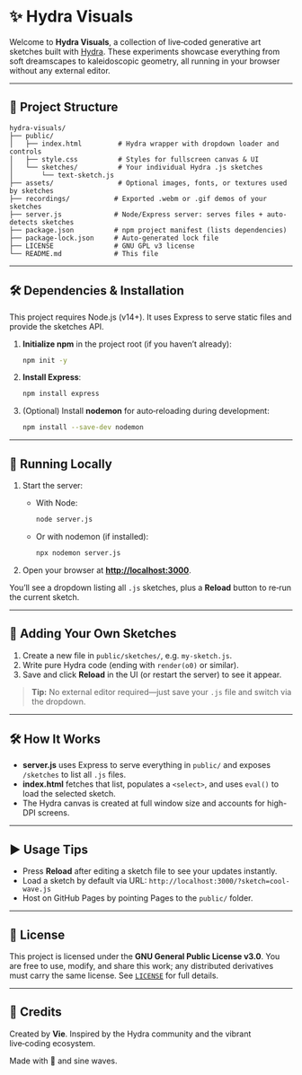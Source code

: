 # ✨ Hydra Visuals

Welcome to **Hydra Visuals**, a collection of live‑coded generative art sketches built with [Hydra](https://hydra.ojack.xyz/). These experiments showcase everything from soft dreamscapes to kaleidoscopic geometry, all running in your browser without any external editor.

---

## 🔧 Project Structure

```text
hydra-visuals/
├── public/
│   ├── index.html         # Hydra wrapper with dropdown loader and controls
│   ├── style.css          # Styles for fullscreen canvas & UI
│   └── sketches/          # Your individual Hydra .js sketches
│       └── text-sketch.js
├── assets/                # Optional images, fonts, or textures used by sketches
├── recordings/           # Exported .webm or .gif demos of your sketches
├── server.js             # Node/Express server: serves files + auto-detects sketches
├── package.json          # npm project manifest (lists dependencies)
├── package-lock.json     # Auto-generated lock file
├── LICENSE               # GNU GPL v3 license
└── README.md             # This file
```

---

## 🛠 Dependencies & Installation

This project requires Node.js (v14+). It uses Express to serve static files and provide the sketches API.

1. **Initialize npm** in the project root (if you haven’t already):

   ```bash
   npm init -y
   ```
2. **Install Express**:

   ```bash
   npm install express
   ```
3. (Optional) Install **nodemon** for auto‑reloading during development:

   ```bash
   npm install --save-dev nodemon
   ```

---

## 🚀 Running Locally

1. Start the server:

   * With Node:

     ```bash
     node server.js
     ```
   * Or with nodemon (if installed):

     ```bash
     npx nodemon server.js
     ```

2. Open your browser at **[http://localhost:3000](http://localhost:3000)**.

You’ll see a dropdown listing all `.js` sketches, plus a **Reload** button to re‑run the current sketch.

---

## 📂 Adding Your Own Sketches

1. Create a new file in `public/sketches/`, e.g. `my-sketch.js`.
2. Write pure Hydra code (ending with `render(o0)` or similar).
3. Save and click **Reload** in the UI (or restart the server) to see it appear.

> **Tip:** No external editor required—just save your `.js` file and switch via the dropdown.

---

## 🛠 How It Works

* **server.js** uses Express to serve everything in `public/` and exposes `/sketches` to list all `.js` files.
* **index.html** fetches that list, populates a `<select>`, and uses `eval()` to load the selected sketch.
* The Hydra canvas is created at full window size and accounts for high-DPI screens.

---

## ▶️ Usage Tips

* Press **Reload** after editing a sketch file to see your updates instantly.
* Load a sketch by default via URL:
  `http://localhost:3000/?sketch=cool-wave.js`
* Host on GitHub Pages by pointing Pages to the `public/` folder.

---

## 📜 License

This project is licensed under the **GNU General Public License v3.0**.
You are free to use, modify, and share this work; any distributed derivatives must carry the same license.
See [`LICENSE`](LICENSE) for full details.

---

## 🙌 Credits

Created by **Vie**.
Inspired by the Hydra community and the vibrant live‑coding ecosystem.

Made with 💙 and sine waves.
